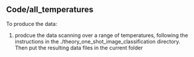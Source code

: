 ## Code/all_temperatures

To produce the data:
1. prodcue the data scanning over a range of temperatures, following the instructions in the ./theory_one_shot_image_classification directory. Then put the resulting data files in the current folder

